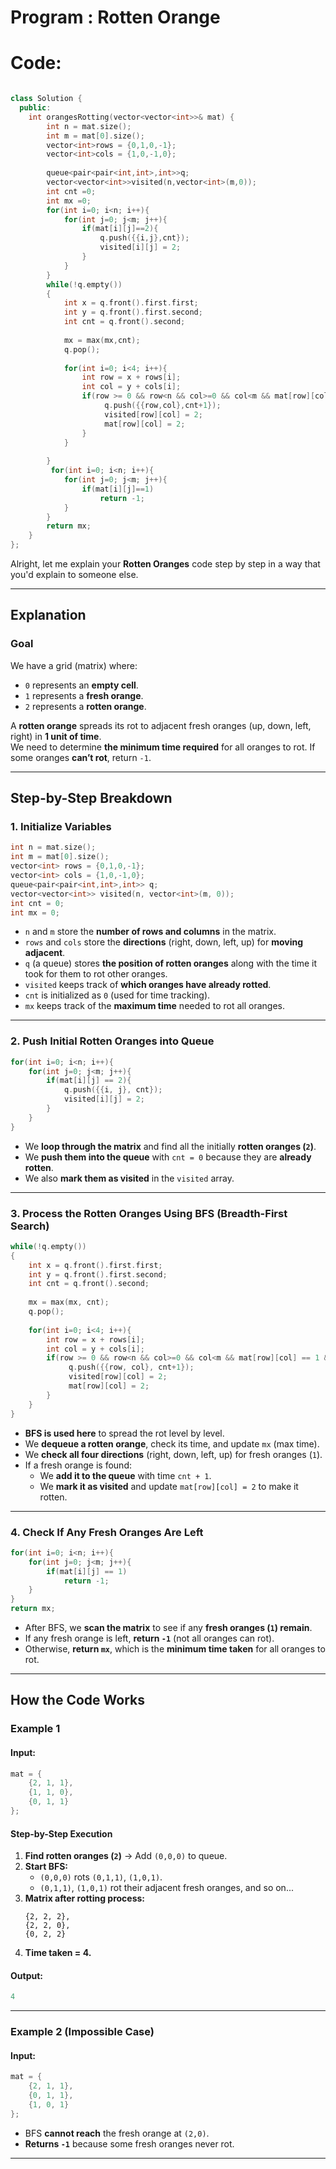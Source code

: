 # Program : Rotten Orange

# Code: 
```c++

class Solution {
  public:
    int orangesRotting(vector<vector<int>>& mat) {
        int n = mat.size();
        int m = mat[0].size();
        vector<int>rows = {0,1,0,-1};
        vector<int>cols = {1,0,-1,0};
        
        queue<pair<pair<int,int>,int>>q;
        vector<vector<int>>visited(n,vector<int>(m,0));
        int cnt =0;
        int mx =0;
        for(int i=0; i<n; i++){
            for(int j=0; j<m; j++){
                if(mat[i][j]==2){
                    q.push({{i,j},cnt});
                    visited[i][j] = 2;
                }
            }
        }
        while(!q.empty())
        {
            int x = q.front().first.first;
            int y = q.front().first.second;
            int cnt = q.front().second;
            
            mx = max(mx,cnt);
            q.pop();
            
            for(int i=0; i<4; i++){
                int row = x + rows[i];
                int col = y + cols[i];
                if(row >= 0 && row<n && col>=0 && col<m && mat[row][col]==1 && mat[row][col] !=2 && visited[row][col]==0){
                     q.push({{row,col},cnt+1});     
                     visited[row][col] = 2;
                     mat[row][col] = 2;
                }
            }
            
        }
         for(int i=0; i<n; i++){
            for(int j=0; j<m; j++){
                if(mat[i][j]==1)
                    return -1;
            }
        }
        return mx;
    }
};
```

Alright, let me explain your **Rotten Oranges** code step by step in a way that you'd explain to someone else.  

---

## **Explanation**
### **Goal**  
We have a grid (matrix) where:  
- `0` represents an **empty cell**.  
- `1` represents a **fresh orange**.  
- `2` represents a **rotten orange**.  

A **rotten orange** spreads its rot to adjacent fresh oranges (up, down, left, right) in **1 unit of time**.  
We need to determine **the minimum time required** for all oranges to rot. If some oranges **can’t rot**, return `-1`.

---

## **Step-by-Step Breakdown**  

### **1. Initialize Variables**
```cpp
int n = mat.size();
int m = mat[0].size();
vector<int> rows = {0,1,0,-1};
vector<int> cols = {1,0,-1,0};
queue<pair<pair<int,int>,int>> q;
vector<vector<int>> visited(n, vector<int>(m, 0));
int cnt = 0;
int mx = 0;
```
- `n` and `m` store the **number of rows and columns** in the matrix.  
- `rows` and `cols` store the **directions** (right, down, left, up) for **moving adjacent**.  
- `q` (a queue) stores **the position of rotten oranges** along with the time it took for them to rot other oranges.  
- `visited` keeps track of **which oranges have already rotted**.  
- `cnt` is initialized as `0` (used for time tracking).  
- `mx` keeps track of the **maximum time** needed to rot all oranges.  

---

### **2. Push Initial Rotten Oranges into Queue**
```cpp
for(int i=0; i<n; i++){
    for(int j=0; j<m; j++){
        if(mat[i][j] == 2){
            q.push({{i, j}, cnt});
            visited[i][j] = 2;
        }
    }
}
```
- We **loop through the matrix** and find all the initially **rotten oranges (`2`)**.  
- We **push them into the queue** with `cnt = 0` because they are **already rotten**.  
- We also **mark them as visited** in the `visited` array.

---

### **3. Process the Rotten Oranges Using BFS (Breadth-First Search)**
```cpp
while(!q.empty())
{
    int x = q.front().first.first;
    int y = q.front().first.second;
    int cnt = q.front().second;
    
    mx = max(mx, cnt);
    q.pop();
    
    for(int i=0; i<4; i++){
        int row = x + rows[i];
        int col = y + cols[i];
        if(row >= 0 && row<n && col>=0 && col<m && mat[row][col] == 1 && mat[row][col] != 2 && visited[row][col] == 0){
             q.push({{row, col}, cnt+1});     
             visited[row][col] = 2;
             mat[row][col] = 2;
        }
    }
}
```
- **BFS is used here** to spread the rot level by level.  
- We **dequeue a rotten orange**, check its time, and update `mx` (max time).  
- We **check all four directions** (right, down, left, up) for fresh oranges (`1`).  
- If a fresh orange is found:
  - We **add it to the queue** with time `cnt + 1`.
  - We **mark it as visited** and update `mat[row][col] = 2` to make it rotten.  

---

### **4. Check If Any Fresh Oranges Are Left**
```cpp
for(int i=0; i<n; i++){
    for(int j=0; j<m; j++){
        if(mat[i][j] == 1)
            return -1;
    }
}
return mx;
```
- After BFS, we **scan the matrix** to see if any **fresh oranges (`1`) remain**.  
- If any fresh orange is left, **return `-1`** (not all oranges can rot).  
- Otherwise, **return `mx`**, which is the **minimum time taken** for all oranges to rot.

---

## **How the Code Works**
### **Example 1**
#### **Input:**
```cpp
mat = {
    {2, 1, 1},
    {1, 1, 0},
    {0, 1, 1}
};
```
#### **Step-by-Step Execution**
1. **Find rotten oranges (`2`)** → Add `(0,0,0)` to queue.  
2. **Start BFS:**
   - `(0,0,0)` rots `(0,1,1)`, `(1,0,1)`.  
   - `(0,1,1)`, `(1,0,1)` rot their adjacent fresh oranges, and so on...  
3. **Matrix after rotting process:**
   ```
   {2, 2, 2},
   {2, 2, 0},
   {0, 2, 2}
   ```
4. **Time taken = 4.**  

#### **Output:**  
```cpp
4
```

---

### **Example 2 (Impossible Case)**
#### **Input:**
```cpp
mat = {
    {2, 1, 1},
    {0, 1, 1},
    {1, 0, 1}
};
```
- BFS **cannot reach** the fresh orange at `(2,0)`.  
- **Returns `-1`** because some fresh oranges never rot.

---
